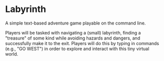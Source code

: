 # Labyrinth

A simple text-based adventure game playable on the command line.

Players will be tasked with navigating a (small) labyrinth, finding a "treasure" of some kind while avoiding hazards and dangers, and successfully make it to the exit. Players will do this by typing in commands (e.g., "GO WEST") in order to explore and interact with this tiny virtual world.
